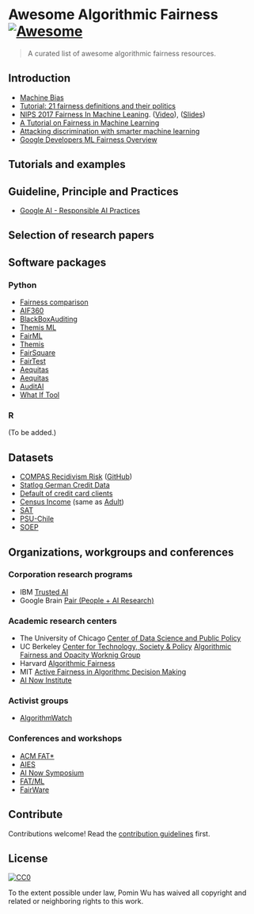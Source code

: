 # Awesome Algorithmic Fairness [![Awesome](https://awesome.re/badge.svg)](https://awesome.re)

> A curated list of awesome algorithmic fairness resources.

## Introduction

- [Machine Bias](https://www.propublica.org/article/machine-bias-risk-assessments-in-criminal-sentencing)
- [Tutorial: 21 fairness definitions and their politics](https://youtu.be/jIXIuYdnyyk)
- [NIPS 2017 Fairness In Machine Leaning](https://nips.cc/Conferences/2017/Schedule?showEvent=8734). ([Video](https://vimeo.com/248490141)), ([Slides](http://fairml.how/tutorial/#/))
- [A Tutorial on Fairness in Machine Learning](https://towardsdatascience.com/a-tutorial-on-fairness-in-machine-learning-3ff8ba1040cb)
- [Attacking discrimination with smarter machine learning](http://research.google.com/bigpicture/attacking-discrimination-in-ml/)
- [Google Developers ML Fairness Overview](https://developers.google.com/machine-learning/fairness-overview/)

## Tutorials and examples


## Guideline, Principle and Practices

* [Google AI - Responsible AI Practices](https://ai.google/education/responsible-ai-practices)

## Selection of research papers

## Software packages

### Python

* [Fairness comparison](https://github.com/algofairness/fairness-comparison)
* [AIF360](https://github.com/ibm/aif360)
* [BlackBoxAuditing](https://github.com/algofairness/BlackBoxAuditing)
* [Themis ML](https://github.com/cosmicBboy/themis-ml)
* [FairML](https://github.com/adebayoj/fairml)
* [Themis](https://github.com/LASER-UMASS/Themis)
* [FairSquare](https://github.com/sedrews/fairsquare)
* [FairTest](https://github.com/columbia/fairtest)
* [Aequitas](https://github.com/sakshiudeshi/Aequitas)
* [Aequitas](https://dsapp.uchicago.edu/projects/aequitas/)
* [AuditAI](https://github.com/pymetrics/audit-ai)
* [What If Tool](https://github.com/tensorflow/tensorboard/tree/master/tensorboard/plugins/interactive_inference)

### R

(To be added.)

## Datasets

* [COMPAS Recidivism Risk](https://www.propublica.org/datastore/dataset/compas-recidivism-risk-score-data-and-analysis) ([GitHub](https://github.com/propublica/compas-analysis))
* [Statlog German Credit Data](https://archive.ics.uci.edu/ml/datasets/Statlog+(German+Credit+Data))
* [Default of credit card clients](https://archive.ics.uci.edu/ml/datasets/default+of+credit+card+clients)
* [Census Income](http://archive.ics.uci.edu/ml/datasets/Census+Income) (same as [Adult](https://archive.ics.uci.edu/ml/datasets/adult))
* [SAT](http://www.fairness-measures.org/Pages/Datasets/SAT.html)
* [PSU-Chile](http://www.fairness-measures.org/Pages/Datasets/SATChile.html)
* [SOEP](http://www.fairness-measures.org/Pages/Datasets/SOEP.html)

## Organizations, workgroups and conferences

### Corporation research programs

* IBM [Trusted AI](https://www.research.ibm.com/artificial-intelligence/trusted-ai/)
* Google Brain [Pair (People + AI Research)](https://ai.google/research/teams/brain/pair)

### Academic research centers

* The University of Chicago [Center of Data Science and Public Policy](https://dsapp.uchicago.edu)
* UC Berkeley [Center for Technology, Society & Policy](https://ctsp.berkeley.edu/) [Algorithmic Fairness and Opacity Worknig Group](http://afog.berkeley.edu/)
* Harvard [Algorithmic Fairness](http://fairness.haverford.edu/)
* MIT [Active Fairness in Algorithmc Decision Making](https://www.media.mit.edu/projects/active-fairness/)
* [AI Now Institute](https://ainowinstitute.org/)

### Activist groups

* [AlgorithmWatch](AlgorithmWatch)

### Conferences and workshops

* [ACM FAT*](https://fatconference.org/)
* [AIES](http://www.aies-conference.com/)
* [AI Now Symposium](https://symposium.ainowinstitute.org/)
* [FAT/ML](http://www.fatml.org/)
* [FairWare](http://fairware.cs.umass.edu/index.html)

## Contribute

Contributions welcome! Read the [contribution guidelines](contributing.md) first.

## License

[![CC0](http://mirrors.creativecommons.org/presskit/buttons/88x31/svg/cc-zero.svg)](http://creativecommons.org/publicdomain/zero/1.0)

To the extent possible under law, Pomin Wu has waived all copyright and
related or neighboring rights to this work.
